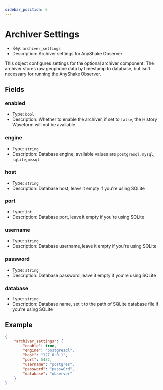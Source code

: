 ```yaml
---
sidebar_position: 6
---
```


# Archiver Settings

 - Key: `archiver_settings`
 - Description: Archiver settings for AnyShake Observer

This object configures settings for the optional archiver component. The archiver stores raw geophone data by timestamp to database, but isn't necessary for running the AnyShake Observer.

## Fields

### enabled

 - Type: `bool`
 - Description: Whether to enable the archiver, if set to `false`, the History Waveform will not be available

### engine

 - Type: `string`
 - Description: Database engine, available values are `postgresql`, `mysql`, `sqlite`, `mssql`

### host

 - Type: `string`
 - Description: Database host, leave it empty if you're using SQLite

### port

 - Type: `int`
 - Description: Database port, leave it empty if you're using SQLite

### username

 - Type: `string`
 - Description: Database username, leave it empty if you're using SQLite

### password

 - Type: `string`
 - Description: Database password, leave it empty if you're using SQLite

### database

 - Type: `string`
 - Description: Database name, set it to the path of SQLite database file if you're using SQLite

## Example

```json
{
    "archiver_settings": {
        "enable": true,
        "engine": "postgresql",
        "host": "127.0.0.1",
        "port": 5432,
        "username": "postgres",
        "password": "passw0rd",
        "database": "observer"
    }
}
```
